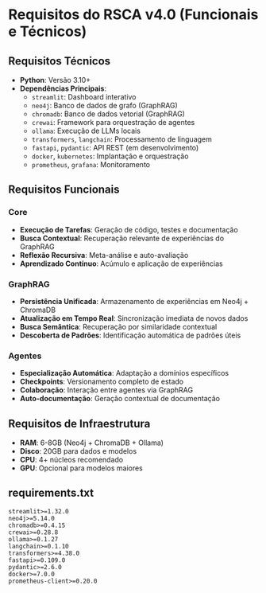 # Requisitos do RSCA v4.0 (Funcionais e Técnicos)

## Requisitos Técnicos
- **Python**: Versão 3.10+
- **Dependências Principais**:
    - `streamlit`: Dashboard interativo
    - `neo4j`: Banco de dados de grafo (GraphRAG)
    - `chromadb`: Banco de dados vetorial (GraphRAG)
    - `crewai`: Framework para orquestração de agentes
    - `ollama`: Execução de LLMs locais
    - `transformers`, `langchain`: Processamento de linguagem
    - `fastapi`, `pydantic`: API REST (em desenvolvimento)
    - `docker`, `kubernetes`: Implantação e orquestração
    - `prometheus`, `grafana`: Monitoramento

## Requisitos Funcionais
### Core
- **Execução de Tarefas**: Geração de código, testes e documentação
- **Busca Contextual**: Recuperação relevante de experiências do GraphRAG
- **Reflexão Recursiva**: Meta-análise e auto-avaliação
- **Aprendizado Contínuo**: Acúmulo e aplicação de experiências

### GraphRAG
- **Persistência Unificada**: Armazenamento de experiências em Neo4j + ChromaDB
- **Atualização em Tempo Real**: Sincronização imediata de novos dados
- **Busca Semântica**: Recuperação por similaridade contextual
- **Descoberta de Padrões**: Identificação automática de padrões úteis

### Agentes
- **Especialização Automática**: Adaptação a domínios específicos
- **Checkpoints**: Versionamento completo de estado
- **Colaboração**: Interação entre agentes via GraphRAG
- **Auto-documentação**: Geração contextual de documentação

## Requisitos de Infraestrutura
- **RAM**: 6-8GB (Neo4j + ChromaDB + Ollama)
- **Disco**: 20GB para dados e modelos  
- **CPU**: 4+ núcleos recomendado
- **GPU**: Opcional para modelos maiores

## requirements.txt
```
streamlit>=1.32.0
neo4j>=5.14.0
chromadb>=0.4.15
crewai>=0.28.8
ollama>=0.1.27
langchain>=0.1.10
transformers>=4.38.0
fastapi>=0.109.0
pydantic>=2.6.0
docker>=7.0.0
prometheus-client>=0.20.0
